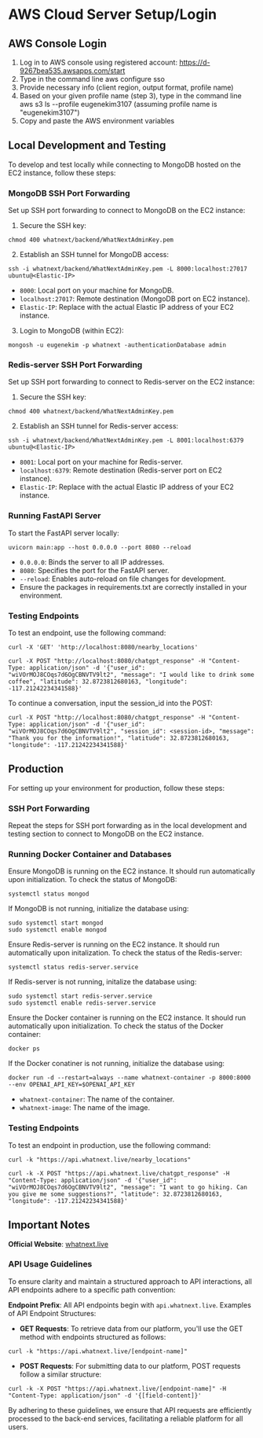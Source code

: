# AWS Cloud Server Setup/Login

## AWS Console Login
  1. Log in to AWS console using registered account: https://d-9267bea535.awsapps.com/start
  2. Type in the command line aws configure sso
  3. Provide necessary info (client region, output format, profile name)
  4. Based on your given profile name (step 3), type in the command line aws s3 ls --profile eugenekim3107 (assuming profile name is "eugenekim3107")
  5. Copy and paste the AWS environment variables

## Local Development and Testing
To develop and test locally while connecting to MongoDB hosted on the EC2 instance, follow these steps:

### MongoDB SSH Port Forwarding

Set up SSH port forwarding to connect to MongoDB on the EC2 instance:
1. Secure the SSH key:
```
chmod 400 whatnext/backend/WhatNextAdminKey.pem
```
2. Establish an SSH tunnel for MongoDB access:
```
ssh -i whatnext/backend/WhatNextAdminKey.pem -L 8000:localhost:27017 ubuntu@<Elastic-IP>
```
- `8000`: Local port on your machine for MongoDB.
- `localhost:27017`: Remote destination (MongoDB port on EC2 instance).
- `Elastic-IP`: Replace with the actual Elastic IP address of your EC2 instance.
3. Login to MongoDB (within EC2):
```
mongosh -u eugenekim -p whatnext -authenticationDatabase admin
```

### Redis-server SSH Port Forwarding

Set up SSH port forwarding to connect to Redis-server on the EC2 instance:
1. Secure the SSH key:
```
chmod 400 whatnext/backend/WhatNextAdminKey.pem
```
2. Establish an SSH tunnel for Redis-server access:
```
ssh -i whatnext/backend/WhatNextAdminKey.pem -L 8001:localhost:6379 ubuntu@<Elastic-IP>
```
- `8001`: Local port on your machine for Redis-server.
- `localhost:6379`: Remote destination (Redis-server port on EC2 instance).
- `Elastic-IP`: Replace with the actual Elastic IP address of your EC2 instance.

### Running FastAPI Server
To start the FastAPI server locally:
```
uvicorn main:app --host 0.0.0.0 --port 8080 --reload
```
- `0.0.0.0`: Binds the server to all IP addresses.
- `8080`: Specifies the port for the FastAPI server.
- `--reload`: Enables auto-reload on file changes for development.
- Ensure the packages in requirements.txt are correctly installed in your environment.

### Testing Endpoints
To test an endpoint, use the following command:
```
curl -X 'GET' 'http://localhost:8080/nearby_locations'
```

```
curl -X POST "http://localhost:8080/chatgpt_response" -H "Content-Type: application/json" -d '{"user_id": "wiVOrMOJ8COqs7d6OgCBNVTV9lt2", "message": "I would like to drink some coffee", "latitude": 32.8723812680163, "longitude": -117.21242234341588}'
```

To continue a conversation, input the session_id into the POST:
```
curl -X POST "http://localhost:8080/chatgpt_response" -H "Content-Type: application/json" -d '{"user_id": "wiVOrMOJ8COqs7d6OgCBNVTV9lt2", "session_id": <session-id>, "message": "Thank you for the information!", "latitude": 32.8723812680163, "longitude": -117.21242234341588}'
```

## Production
For setting up your environment for production, follow these steps:

### SSH Port Forwarding
Repeat the steps for SSH port forwarding as in the local development and testing section to connect to MongoDB on the EC2 instance.

### Running Docker Container and Databases
Ensure MongoDB is running on the EC2 instance. It should run automatically upon initialization. To check the status of MongoDB:
```
systemctl status mongod
```
If MongoDB is not running, initialize the database using:
```
sudo systemctl start mongod
sudo systemctl enable mongod
```

Ensure Redis-server is running on the EC2 instance. It should run automatically upon initalization. To check the status of the Redis-server:
```
systemctl status redis-server.service
```
If Redis-server is not running, initalize the database using:
```
sudo systemctl start redis-server.service
sudo systemctl enable redis-server.service
```

Ensure the Docker container is running on the EC2 instance. It should run automatically upon initialization. To check the status of the Docker container:
```
docker ps
```
If the Docker conatiner is not running, initialize the database using:
```
docker run -d --restart=always --name whatnext-container -p 8000:8000 --env OPENAI_API_KEY=$OPENAI_API_KEY
```
- `whatnext-container`: The name of the container.
- `whatnext-image`: The name of the image.

### Testing Endpoints
To test an endpoint in production, use the following command:
```
curl -k "https://api.whatnext.live/nearby_locations"
```
```
curl -k -X POST "https://api.whatnext.live/chatgpt_response" -H "Content-Type: application/json" -d '{"user_id": "wiVOrMOJ8COqs7d6OgCBNVTV9lt2", "message": "I want to go hiking. Can you give me some suggestions?", "latitude": 32.8723812680163, "longitude": -117.21242234341588}'
```

## Important Notes

**Official Website**: [whatnext.live](https://whatnext.live)

### API Usage Guidelines

To ensure clarity and maintain a structured approach to API interactions, all API endpoints adhere to a specific path convention:

**Endpoint Prefix**: All API endpoints begin with `api.whatnext.live`.
Examples of API Endpoint Structures:
- **GET Requests**: To retrieve data from our platform, you'll use the GET method with endpoints structured as follows:
```
curl -k "https://api.whatnext.live/[endpoint-name]"
```
- **POST Requests**: For submitting data to our platform, POST requests follow a similar structure:
```
curl -k -X POST "https://api.whatnext.live/[endpoint-name]" -H "Content-Type: application/json" -d '{[field-content]}'
```
By adhering to these guidelines, we ensure that API requests are efficiently processed to the back-end services, facilitating a reliable platform for all users.